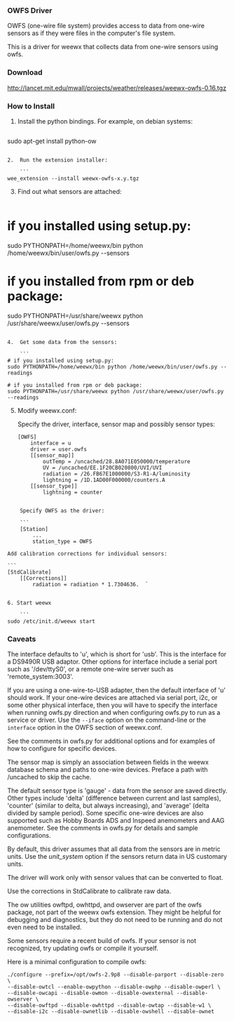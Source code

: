 ### OWFS Driver

OWFS (one-wire file system) provides access to data from one-wire sensors as if they were files in the computer's file system.

This is a driver for weewx that collects data from one-wire sensors using owfs.

### Download

http://lancet.mit.edu/mwall/projects/weather/releases/weewx-owfs-0.16.tgz

### How to Install

1.  Install the python bindings.  For example, on debian systems:

    ```
sudo apt-get install python-ow
```

2.  Run the extension installer:

    ```
wee_extension --install weewx-owfs-x.y.tgz
```

3.  Find out what sensors are attached:

    ```
# if you installed using setup.py:
sudo PYTHONPATH=/home/weewx/bin python /home/weewx/bin/user/owfs.py --sensors

# if you installed from rpm or deb package:
sudo PYTHONPATH=/usr/share/weewx python /usr/share/weewx/user/owfs.py --sensors
```

4.  Get some data from the sensors:

    ```
# if you installed using setup.py:
sudo PYTHONPATH=/home/weewx/bin python /home/weewx/bin/user/owfs.py --readings

# if you installed from rpm or deb package:
sudo PYTHONPATH=/usr/share/weewx python /usr/share/weewx/user/owfs.py --readings
```

5.  Modify weewx.conf:

    Specify the driver, interface, sensor map and possibly sensor types:

    ```
    [OWFS]
        interface = u
        driver = user.owfs
        [[sensor_map]]
            outTemp = /uncached/28.8A071E050000/temperature
            UV = /uncached/EE.1F20CB020800/UVI/UVI
            radiation = /26.FB67E1000000/S3-R1-A/luminosity
            lightning = /1D.1AD00F000000/counters.A
        [[sensor_type]]
            lightning = counter
```

    Specify OWFS as the driver:

    ```
    [Station]
        ...
        station_type = OWFS
```

    Add calibration corrections for individual sensors:

    ```
    [StdCalibrate]
        [[Corrections]]
            radiation = radiation * 1.7304636.  `
```

6. Start weewx

    ```
sudo /etc/init.d/weewx start
```

### Caveats

The interface defaults to 'u', which is short for 'usb'.  This is the interface for a DS9490R USB adaptor.  Other options for interface include a serial port such as '/dev/ttyS0', or a remote one-wire server such as 'remote_system:3003'.

If you are using a one-wire-to-USB adapter, then the default interface of 'u' should work.  If your one-wire devices are attached via serial port, i2c, or some other physical interface, then you will have to specify the interface when running owfs.py direction and when configuring owfs.py to run as a service or driver.  Use the ```--iface``` option on the command-line or the ```interface``` option in the OWFS section of weewx.conf.

See the comments in owfs.py for additional options and for examples of how to configure for specific devices.

The sensor map is simply an association between fields in the weewx database schema and paths to one-wire devices.  Preface a path with /uncached to skip the cache.

The default sensor type is 'gauge' - data from the sensor are saved directly.  Other types include 'delta' (difference between current and last samples), 'counter' (similar to delta, but always increasing), and 'average' (delta divided by sample period). Some specific one-wire devices are also supported such as Hobby Boards ADS and Inspeed anemometers and AAG anemometer.  See the comments in owfs.py for details and sample configurations.

By default, this driver assumes that all data from the sensors are in metric units.  Use the _unit_system_ option if the sensors return data in US customary units.

The driver will work only with sensor values that can be converted to float.

Use the corrections in StdCalibrate to calibrate raw data.

The ow utilities owftpd, owhttpd, and owserver are part of the owfs package, not part of the weewx owfs extension.  They might be helpful for debugging and diagnostics, but they do not need to be running and do not even need to be installed.

Some sensors require a recent build of owfs.  If your sensor is not recognized, try updating owfs or compile it yourself.

Here is a minimal configuration to compile owfs:

```
./configure --prefix=/opt/owfs-2.9p8 --disable-parport --disable-zero \
--disable-owtcl --enable-owpython --disable-owphp --disable-owperl \
--disable-owcapi --disable-owmon --disable-owexternal --disable-owserver \
--disable-owftpd --disable-owhttpd --disable-owtap --disable-w1 \
--disable-i2c --disable-ownetlib --disable-owshell --disable-ownet
```